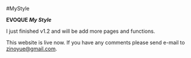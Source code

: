 #MyStyle


**EVOQUE _My Style_**

I just finished v1.2 and will be add more pages and functions.

This website is live now. If you have any comments please send e-mail to <zinoyue@gmail.com>.